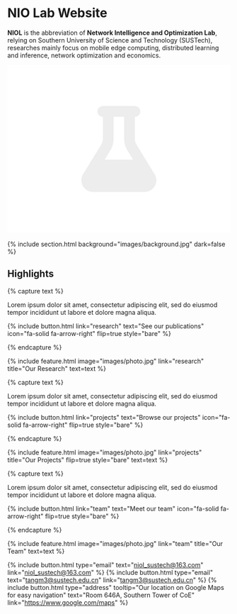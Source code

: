 ---
---

# NIO Lab Website

**NIOL** is the abbreviation of **Network Intelligence and Optimization Lab**, relying on Southern University of Science and Technology (SUSTech), researches mainly focus on mobile edge computing, distributed learning and
inference, network optimization and economics.

![our_image](images/photo.jpg)


{% 
  include section.html
  background="images/background.jpg"
  dark=false
%}

## Highlights

{% capture text %}

Lorem ipsum dolor sit amet, consectetur adipiscing elit, sed do eiusmod tempor incididunt ut labore et dolore magna aliqua.

{%
  include button.html
  link="research"
  text="See our publications"
  icon="fa-solid fa-arrow-right"
  flip=true
  style="bare"
%}

{% endcapture %}

{%
  include feature.html
  image="images/photo.jpg"
  link="research"
  title="Our Research"
  text=text
%}

{% capture text %}

Lorem ipsum dolor sit amet, consectetur adipiscing elit, sed do eiusmod tempor incididunt ut labore et dolore magna aliqua.

{%
  include button.html
  link="projects"
  text="Browse our projects"
  icon="fa-solid fa-arrow-right"
  flip=true
  style="bare"
%}

{% endcapture %}

{%
  include feature.html
  image="images/photo.jpg"
  link="projects"
  title="Our Projects"
  flip=true
  style="bare"
  text=text
%}

{% capture text %}

Lorem ipsum dolor sit amet, consectetur adipiscing elit, sed do eiusmod tempor incididunt ut labore et dolore magna aliqua.

{%
  include button.html
  link="team"
  text="Meet our team"
  icon="fa-solid fa-arrow-right"
  flip=true
  style="bare"
%}

{% endcapture %}

{%
  include feature.html
  image="images/photo.jpg"
  link="team"
  title="Our Team"
  text=text
%}

{%
include button.html
type="email"
text="niol_sustech@163.com"
link="niol_sustech@163.com"
%}
{%
include button.html
type="email"
text="tangm3@sustech.edu.cn"
link="tangm3@sustech.edu.cn"
%}
{%
include button.html
type="address"
tooltip="Our location on Google Maps for easy navigation"
text="Room 646A, Southern Tower of CoE"
link="https://www.google.com/maps"
%}
